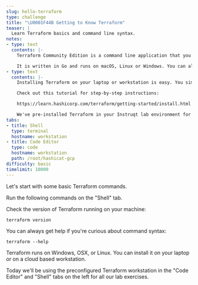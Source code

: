 ```yaml
---
slug: hello-terraform
type: challenge
title: "\U0001F44B Getting to Know Terraform"
teaser: |
  Learn Terraform basics and command line syntax.
notes:
- type: text
  contents: |-
    Terraform Community Edition is a command line application that you can download and run from your laptop or virtual workstation.

    It is written in Go and runs on macOS, Linux or Windows. You can always download the latest version of Terraform from https://www.terraform.io/downloads.html
- type: text
  contents: |-
    Installing Terraform on your laptop or workstation is easy. You simply download the zip file, unpack it, and place it somewhere in your PATH.

    Check out this tutorial for step-by-step instructions:

    https://learn.hashicorp.com/terraform/getting-started/install.html

    We've pre-installed Terraform in your Instruqt lab environment for you.
tabs:
- title: Shell
  type: terminal
  hostname: workstation
- title: Code Editor
  type: code
  hostname: workstation
  path: /root/hashicat-gcp
difficulty: basic
timelimit: 10000
---
```

Let's start with some basic Terraform commands.

Run the following commands on the "Shell" tab.

Check the version of Terraform running on your machine:
```
terraform version
```
You can always get help if you're curious about command syntax:
```
terraform --help
```
Terraform runs on Windows, OSX, or Linux. You can install it on your laptop or on a cloud based workstation.

Today we'll be using the preconfigured Terraform workstation in the "Code Editor" and "Shell" tabs on the left for all our lab exercises.